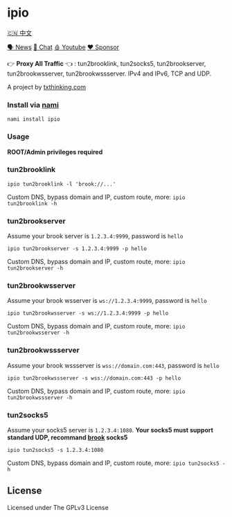 # ipio

[🇨🇳 中文](README_ZH.md)

[🗣 News](https://t.me/txthinking_news)
[💬 Chat](https://join.txthinking.com)
[🩸 Youtube](https://www.youtube.com/txthinking) 
[❤️ Sponsor](https://github.com/sponsors/txthinking)

👉 **Proxy All Traffic** 👈 : tun2brooklink, tun2socks5, tun2brookserver, tun2brookwsserver, tun2brookwssserver. IPv4 and IPv6, TCP and UDP.

A project by [txthinking.com](https://www.txthinking.com)

### Install via [nami](https://github.com/txthinking/nami)

```
nami install ipio
```

### Usage

**ROOT/Admin privileges required**

### tun2brooklink

```
ipio tun2brooklink -l 'brook://...'
```

Custom DNS, bypass domain and IP, custom route, more: `ipio tun2brooklink -h`

### tun2brookserver

Assume your brook server is `1.2.3.4:9999`, password is `hello`<br/>

```
ipio tun2brookserver -s 1.2.3.4:9999 -p hello
```

Custom DNS, bypass domain and IP, custom route, more: `ipio tun2brookserver -h`

### tun2brookwsserver

Assume your brook wsserver is `ws://1.2.3.4:9999`, password is `hello`<br/>

```
ipio tun2brookwsserver -s ws://1.2.3.4:9999 -p hello
```

Custom DNS, bypass domain and IP, custom route, more: `ipio tun2brookwsserver -h`

### tun2brookwssserver

Assume your brook wssserver is `wss://domain.com:443`, password is `hello`<br/>

```
ipio tun2brookwssserver -s wss://domain.com:443 -p hello
```

Custom DNS, bypass domain and IP, custom route, more: `ipio tun2brookwssserver -h`

### tun2socks5

Assume your socks5 server is `1.2.3.4:1080`. **Your socks5 must support standard UDP, recommand [brook](https://github.com/txthinking/brook) socks5**

```
ipio tun2socks5 -s 1.2.3.4:1080
```

Custom DNS, bypass domain and IP, custom route, more: `ipio tun2socks5 -h`

## License

Licensed under The GPLv3 License
